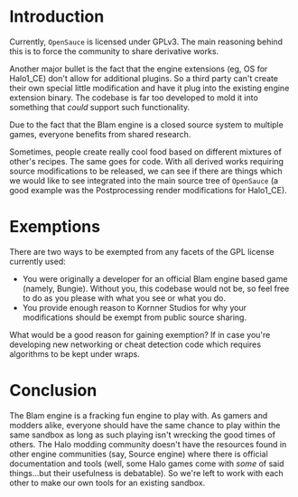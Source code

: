 # Introduction #

Currently, `OpenSauce` is licensed under GPLv3. The main reasoning behind this is to force the community to share derivative works.

Another major bullet is the fact that the engine extensions (eg, OS for Halo1\_CE) don't allow for additional plugins. So a third party can't create their own special little modification and have it plug into the existing engine extension binary. The codebase is far too developed to mold it into something that _could_ support such functionality.

Due to the fact that the Blam engine is a closed source system to multiple games, everyone benefits from shared research.

Sometimes, people create really cool food based on different mixtures of other's recipes. The same goes for code. With all derived works requiring source modifications to be released, we can see if there are things which we would like to see integrated into the main source tree of `OpenSauce` (a good example was the Postprocessing render modifications for Halo1\_CE).


# Exemptions #

There are two ways to be exempted from any facets of the GPL license currently used:
  * You were originally a developer for an official Blam engine based game (namely, Bungie). Without you, this codebase would not be, so feel free to do as you please with what you see or what you do.
  * You provide enough reason to Kornner Studios for why your modifications should be exempt from public source sharing.

What would be a good reason for gaining exemption? If in case you're developing new networking or cheat detection code which requires algorithms to be kept under wraps.


# Conclusion #

The Blam engine is a fracking fun engine to play with. As gamers and modders alike, everyone should have the same chance to play within the same sandbox as long as such playing isn't wrecking the good times of others. The Halo modding community doesn't have the resources found in other engine communities (say, Source engine) where there is official documentation and tools (well, some Halo games come with _some_ of said things...but their usefulness is debatable). So we're left to work with each other to make our own tools for an existing sandbox.
